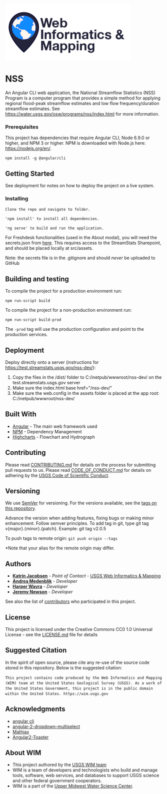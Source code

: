 ![WIM](wimlogo.png)


# NSS

An Angular CLI web application, the National Streamflow Statistics (NSS) Program is a computer program that provides a simple method for 
applying regional flood-peak streamflow estimates and low flow frequency/duration streamflow estimates. See https://water.usgs.gov/osw/programs/nss/index.html
for more information.

### Prerequisites

This project has dependencies that require Angular CLI, Node 6.9.0  or higher, and NPM 3 or higher. NPM is downloaded with Node.js here: https://nodejs.org/en/.

```
npm install -g @angular/cli

```

## Getting Started

See deployment for notes on how to deploy the project on a live system.

### Installing

```
Clone the repo and navigate to folder.
```

```
'npm install' to install all dependencies.
```

```
'ng serve' to build and run the application.
```
For Freshdesk functionalities (used in the About modal), you will need the secrets.json from [here](https://doimspp.sharepoint.com/sites/StreamStatsTeam/Shared%20Documents/Forms/AllItems.aspx?viewid=9f283fd0%2D4904%2D450b%2D80ce%2Da5211e70406e&id=%2Fsites%2FStreamStatsTeam%2FShared%20Documents%2FSS%5FTeamSpace%2FV4%20Freshdesk%20Creds). This requires access to the StreamStats Sharepoint, and should be placed locally at src/assets.

Note: the secrets file is in the .gitignore and should _never_ be uploaded to GitHub 

## Building and testing

To compile the project for a production environment run:
```
npm run-script build
```

To compile the project for a non-production environment run:
```
npm run-script build-prod
```

The `-prod` tag will use the production configuration and point to the production services.

## Deployment

Deploy directly onto a server (instructions for https://test.streamstats.usgs.gov/nss-dev/):
1. Copy the files in the /dist/ folder to C:/inetpub/wwwroot/nss-dev/ on the test.streamstats.usgs.gov server
2. Make sure the index.html base href="/nss-dev/"
3. Make sure the web.config in the assets folder is placed at the app root: C:/inetpub/wwwroot/nss-dev/

## Built With

* [Angular](https://angular.io/) - The main web framework used
* [NPM](https://www.npmjs.com/) - Dependency Management
* [Highcharts](https://www.highcharts.com/products/highcharts/) - Flowchart and Hydrograph

## Contributing

Please read [CONTRIBUTING.md]() for details on the process for submitting pull requests to us. Please read [CODE_OF_CONDUCT.md]() for details on adhering by the [USGS Code of Scientific Conduct](https://www2.usgs.gov/fsp/fsp_code_of_scientific_conduct.asp).

## Versioning

We use [SemVer](http://semver.org/) for versioning. For the versions available, see the [tags on this repository](https://github.com/your/project/tags). 

Advance the version when adding features, fixing bugs or making minor enhancement. Follow semver principles. To add tag in git, type git tag v{major}.{minor}.{patch}. Example: git tag v2.0.5

To push tags to remote origin: `git push origin --tags`

*Note that your alias for the remote origin may differ.

## Authors

* **[Katrin Jacobsen](https://www.usgs.gov/staff-profiles/katrin-jacobsen)**  - *Point of Contact* - [USGS Web Informatics & Mapping](https://wim.usgs.gov/)
* **[Andrea Medenblik](https://www.usgs.gov/staff-profiles/andrea-s-medenblik)**  - *Developer* 
* **[Harper Wavra](https://www.usgs.gov/staff-profiles/harper-wavra)**  - *Developer* 
* **[Jeremy Newson](https://www.usgs.gov/staff-profiles/jeremy-k-newson)**  - *Developer*

See also the list of [contributors](https://github.com/USGS-WiM/NSS/graphs/contributors) who participated in this project.

## License

This project is licensed under the Creative Commons CC0 1.0 Universal License - see the [LICENSE.md](LICENSE.md) file for details

## Suggested Citation
In the spirit of open source, please cite any re-use of the source code stored in this repository. Below is the suggested citation:

`This project contains code produced by the Web Informatics and Mapping (WIM) team at the United States Geological Survey (USGS). As a work of the United States Government, this project is in the public domain within the United States. https://wim.usgs.gov`


## Acknowledgments

* [angular cli](https://angular.io/)
* [angular-2-dropdown-multiselect](http://softsimon.github.io/angular-2-dropdown-multiselect/)
* [Mathjax](https://www.mathjax.org/)
* [Angular2-Toaster](https://github.com/stabzs/Angular2-Toaster)


## About WIM
* This project authored by the [USGS WIM team](https://wim.usgs.gov)
* WIM is a team of developers and technologists who build and manage tools, software, web services, and databases to support USGS science and other federal government cooperators.
* WIM is a part of the [Upper Midwest Water Science Center](https://www.usgs.gov/centers/wisconsin-water-science-center).
